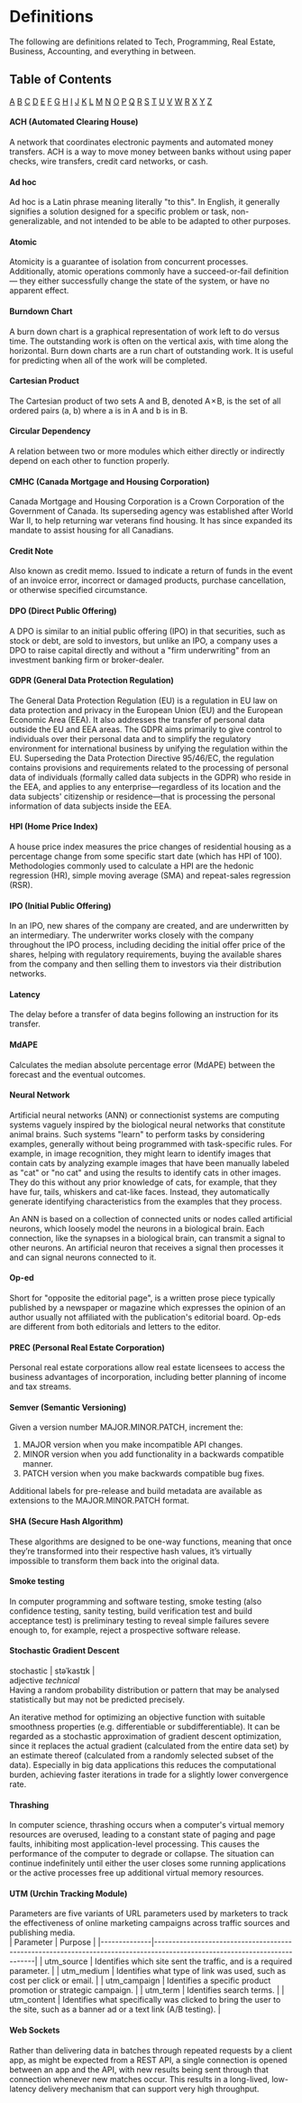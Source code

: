 # Definitions

The following are definitions related to Tech, Programming, Real Estate, Business, Accounting, and everything in between.

## Table of Contents
[A](#a) [B](#b) [C](#c) [D](#d) [E](#e) [F](#f) [G](#g) [H](#h) [I](#i) [J](#j) [K](#k) [L](#l) [M](#m) [N](#n) [O](#o) [P](#p) [Q](#q) [R](#r) [S](#s) [T](#t) [U](#u) [V](#v) [W](#w) [R](#r) [X](#x) [Y](#y) [Z](#z)

#### ACH (Automated Clearing House)
A network that coordinates electronic payments and automated money transfers. ACH is a way to move money between banks without using paper checks, wire transfers, credit card networks, or cash.

#### Ad hoc
Ad hoc is a Latin phrase meaning literally "to this". In English, it generally signifies a solution designed for a specific problem or task, non-generalizable, and not intended to be able to be adapted to other purposes.

#### Atomic
Atomicity is a guarantee of isolation from concurrent processes. Additionally, atomic operations commonly have a succeed-or-fail definition — they either successfully change the state of the system, or have no apparent effect.

#### Burndown Chart
A burn down chart is a graphical representation of work left to do versus time. The outstanding work is often on the vertical axis, with time along the horizontal. Burn down charts are a run chart of outstanding work. It is useful for predicting when all of the work will be completed.

#### Cartesian Product
The Cartesian product of two sets A and B, denoted A × B, is the set of all ordered pairs (a, b) where a is in A and b is in B.

#### Circular Dependency
A relation between two or more modules which either directly or indirectly depend on each other to function properly.

#### CMHC (Canada Mortgage and Housing Corporation)
Canada Mortgage and Housing Corporation is a Crown Corporation of the Government of Canada. Its superseding agency was established after World War II, to help returning war veterans find housing. It has since expanded its mandate to assist housing for all Canadians.

#### Credit Note
Also known as credit memo. Issued to indicate a return of funds in the event of an invoice error, incorrect or damaged products, purchase cancellation, or otherwise specified circumstance.

#### DPO (Direct Public Offering)
A DPO is similar to an initial public offering (IPO) in that securities, such as stock or debt, are sold to investors, but unlike an IPO, a company uses a DPO to raise capital directly and without a "firm underwriting" from an investment banking firm or broker-dealer.

#### GDPR (General Data Protection Regulation)
The General Data Protection Regulation (EU) is a regulation in EU law on data protection and privacy in the European Union (EU) and the European Economic Area (EEA). It also addresses the transfer of personal data outside the EU and EEA areas. The GDPR aims primarily to give control to individuals over their personal data and to simplify the regulatory environment for international business by unifying the regulation within the EU. Superseding the Data Protection Directive 95/46/EC, the regulation contains provisions and requirements related to the processing of personal data of individuals (formally called data subjects in the GDPR) who reside in the EEA, and applies to any enterprise—regardless of its location and the data subjects' citizenship or residence—that is processing the personal information of data subjects inside the EEA.

#### HPI (Home Price Index)
A house price index measures the price changes of residential housing as a percentage change from some specific start date (which has HPI of 100). Methodologies commonly used to calculate a HPI are the hedonic regression (HR), simple moving average (SMA) and repeat-sales regression (RSR).

#### IPO (Initial Public Offering)
In an IPO, new shares of the company are created, and are underwritten by an intermediary. The underwriter works closely with the company throughout the IPO process, including deciding the initial offer price of the shares, helping with regulatory requirements, buying the available shares from the company and then selling them to investors via their distribution networks.

#### Latency
The delay before a transfer of data begins following an instruction for its transfer.

#### MdAPE
Calculates the median absolute percentage error (MdAPE) between the forecast and the eventual outcomes.

#### Neural Network
Artificial neural networks (ANN) or connectionist systems are computing systems vaguely inspired by the biological neural networks that constitute animal brains. Such systems "learn" to perform tasks by considering examples, generally without being programmed with task-specific rules. For example, in image recognition, they might learn to identify images that contain cats by analyzing example images that have been manually labeled as "cat" or "no cat" and using the results to identify cats in other images. They do this without any prior knowledge of cats, for example, that they have fur, tails, whiskers and cat-like faces. Instead, they automatically generate identifying characteristics from the examples that they process.

An ANN is based on a collection of connected units or nodes called artificial neurons, which loosely model the neurons in a biological brain. Each connection, like the synapses in a biological brain, can transmit a signal to other neurons. An artificial neuron that receives a signal then processes it and can signal neurons connected to it.

#### Op-ed
Short for "opposite the editorial page", is a written prose piece typically published by a newspaper or magazine which expresses the opinion of an author usually not affiliated with the publication's editorial board. Op-eds are different from both editorials and letters to the editor.

#### PREC (Personal Real Estate Corporation)
Personal real estate corporations allow real estate licensees to access the business advantages of incorporation, including better planning of income and tax streams.

#### Semver (Semantic Versioning)
Given a version number MAJOR.MINOR.PATCH, increment the:

1. MAJOR version when you make incompatible API changes.
2. MINOR version when you add functionality in a backwards compatible manner.
3. PATCH version when you make backwards compatible bug fixes.

Additional labels for pre-release and build metadata are available as extensions to the MAJOR.MINOR.PATCH format.

#### SHA (Secure Hash Algorithm)  
These algorithms are designed to be one-way functions, meaning that once they’re transformed into their respective hash values, it’s virtually impossible to transform them back into the original data.

#### Smoke testing
In computer programming and software testing, smoke testing (also confidence testing, sanity testing, build verification test and build acceptance test) is preliminary testing to reveal simple failures severe enough to, for example, reject a prospective software release.

#### Stochastic Gradient Descent
stochastic | stəˈkastɪk |  
adjective _technical_  
Having a random probability distribution or pattern that may be analysed statistically but may not be predicted precisely.

An iterative method for optimizing an objective function with suitable smoothness properties (e.g. differentiable or subdifferentiable). It can be regarded as a stochastic approximation of gradient descent optimization, since it replaces the actual gradient (calculated from the entire data set) by an estimate thereof (calculated from a randomly selected subset of the data). Especially in big data applications this reduces the computational burden, achieving faster iterations in trade for a slightly lower convergence rate.

#### Thrashing
In computer science, thrashing occurs when a computer's virtual memory resources are overused, leading to a constant state of paging and page faults, inhibiting most application-level processing. This causes the performance of the computer to degrade or collapse. The situation can continue indefinitely until either the user closes some running applications or the active processes free up additional virtual memory resources.

#### UTM (Urchin Tracking Module)  
Parameters are five variants of URL parameters used by marketers to track the effectiveness of online marketing campaigns across traffic sources and publishing media.  
| Parameter    | Purpose                                                                                                                   |
|--------------|---------------------------------------------------------------------------------------------------------------------------|
| utm_source   | Identifies which site sent the traffic, and is a required parameter.                                                      |
| utm_medium   | Identifies what type of link was used, such as cost per click or email.                                                   |
| utm_campaign | Identifies a specific product promotion or strategic campaign.                                                            |
| utm_term     | Identifies search terms.                                                                                                  |
| utm_content  | Identifies what specifically was clicked to bring the user to the site, such as a banner ad or a text link (A/B testing). |

#### Web Sockets
Rather than delivering data in batches through repeated requests by a client app, as might be expected from a REST API, a single connection is opened between an app and the API, with new results being sent through that connection whenever new matches occur. This results in a long-lived, low-latency delivery mechanism that can support very high throughput.
